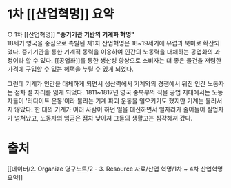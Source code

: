 # 1차 [[산업혁명]] 요약
○ 1차 [[산업혁명]]
**"증기기관 기반의 기계화 혁명"**  
18세기 영국을 중심으로 촉발된 제1차 산업혁명은 18~19세기에 유럽과 북미로 확산되었다.
증기기관을 통한 기계적 동력을 이용하여 인간의 노동력을 대체하는 공업화의 과정이라 할 수 있다.
[[공업화]]를 통한 생산성 향상으로 소비자는 더 좋은 물건을 저렴한 가격에 구입할 수 있는 혜택을 누릴 수 있게 되었다.  
  
그런데 기계가 인간을 대체하게 되면서 생산력에서 기계와의 경쟁에서 뒤진 인간 노동자는 점차 설 자리를 잃게 되었다.
1811~1817년 영국 중북부의 직물 공업 지대에서는 노동자들이 '러다이트 운동'이라 불리는 기계 파괴 운동을 일으키기도 했지만 기계는 물러서지 않았다.
한 대의 기계가 여러 사람이 하던 일을 대신하면서 일자리가 줄어들어 실업자가 넘쳐났고, 노동자의 임금은 점차 낮아져 그들의 생활고는 심각해져 갔다.
# 출처
[[데이터/2. Organize 영구노트/2 - 3. Resource 자료/산업 혁명/1차 ~ 4차 산업혁명 요약]]